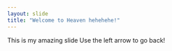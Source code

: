 ```yaml
---
layout: slide
title: "Welcome to Heaven hehehehe!"
---
```

This is my amazing slide
Use the left arrow to go back!
